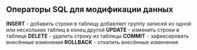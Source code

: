 ## Операторы SQL для модификации данных
**INSERT** - добавить строки в таблицу
	добавляет группу записей из одной или нескольких таблиц в конец другой
**UPDATE** - изменить строки в таблице
**DELETE** - удалить строку из таблицы
**COMMIT** - зафиксировать внесённые изменения
**ROLLBACK** - откатить внесённые изменения
